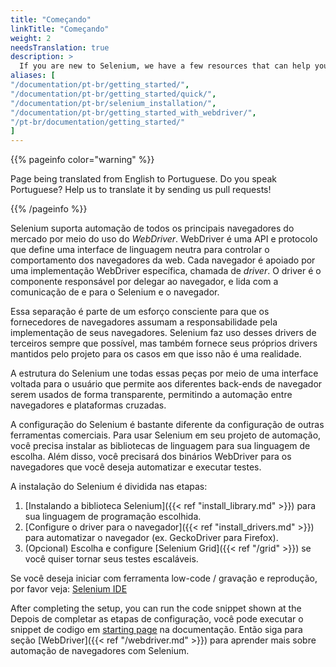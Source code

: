 ```yaml
---
title: "Começando"
linkTitle: "Começando"
weight: 2
needsTranslation: true
description: >
  If you are new to Selenium, we have a few resources that can help you get up to speed right away.
aliases: [
"/documentation/pt-br/getting_started/", 
"/documentation/pt-br/getting_started/quick/",
"/documentation/pt-br/selenium_installation/",
"/documentation/pt-br/getting_started_with_webdriver/",
"/pt-br/documentation/getting_started/"
]
---
```


{{% pageinfo color="warning" %}}
<p class="lead">
   <i class="fas fa-language display-4"></i> 
   Page being translated from 
   English to Portuguese. Do you speak Portuguese? Help us to translate
   it by sending us pull requests!
</p>
{{% /pageinfo %}}

Selenium suporta automação de todos os principais navegadores do mercado
por meio do uso do _WebDriver_.
WebDriver é uma API e protocolo que define uma interface de linguagem neutra
para controlar o comportamento dos navegadores da web.
Cada navegador é apoiado por uma implementação WebDriver específica, chamada de *driver*.
O driver é o componente responsável por delegar ao navegador,
e lida com a comunicação de e para o Selenium e o navegador.

Essa separação é parte de um esforço consciente para que os fornecedores de navegadores
assumam a responsabilidade pela implementação de seus navegadores.
Selenium faz uso desses drivers de terceiros sempre que possível,
mas também fornece seus próprios drivers mantidos pelo projeto
para os casos em que isso não é uma realidade.

A estrutura do Selenium une todas essas peças
por meio de uma interface voltada para o usuário que permite aos diferentes back-ends de navegador
serem usados de forma transparente,
permitindo a automação entre navegadores e plataformas cruzadas.

A configuração do Selenium é bastante diferente da configuração de outras ferramentas comerciais.
Para usar Selenium em seu projeto de automação, você precisa instalar as
bibliotecas de linguagem para sua linguagem de escolha. Além disso, você precisará dos
binários WebDriver para os navegadores que você deseja automatizar e executar testes.


A instalação do Selenium é dividida nas etapas:

1. [Instalando a biblioteca Selenium]({{< ref "install_library.md" >}}) para sua linguagem de programação escolhida.
2. [Configure o driver para o navegador]({{< ref "install_drivers.md" >}}) para automatizar o navegador (ex. GeckoDriver para Firefox).
3. (Opcional) Escolha e configure [Selenium Grid]({{< ref "/grid" >}}) se você quiser tornar seus testes escaláveis.

Se você deseja iniciar com ferramenta low-code / gravação e reprodução, por favor veja:
[Selenium IDE](https://selenium.dev/selenium-ide)

After completing the setup, you can run the code snippet shown at the 
Depois de completar as etapas de configuração, você pode executar o snippet de codigo em
[starting page](/pt-br/documentation) na documentação. Então siga para seção
[WebDriver]({{< ref "/webdriver.md" >}}) para aprender mais sobre automação de navegadores com Selenium.
